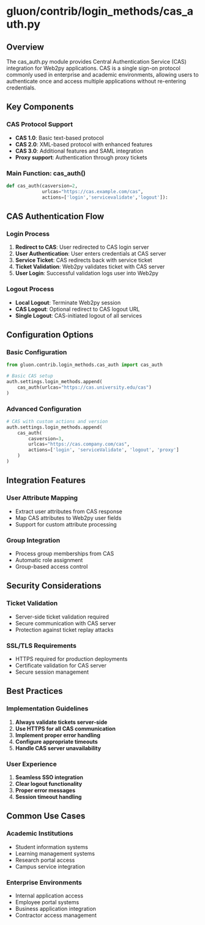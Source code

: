 # gluon/contrib/login_methods/cas_auth.py

## Overview

The cas_auth.py module provides Central Authentication Service (CAS) integration for Web2py applications. CAS is a single sign-on protocol commonly used in enterprise and academic environments, allowing users to authenticate once and access multiple applications without re-entering credentials.

## Key Components

### CAS Protocol Support
- **CAS 1.0**: Basic text-based protocol
- **CAS 2.0**: XML-based protocol with enhanced features
- **CAS 3.0**: Additional features and SAML integration
- **Proxy support**: Authentication through proxy tickets

### Main Function: cas_auth()
```python
def cas_auth(casversion=2, 
             urlcas="https://cas.example.com/cas",
             actions=['login','servicevalidate','logout']):
```

## CAS Authentication Flow

### Login Process
1. **Redirect to CAS**: User redirected to CAS login server
2. **User Authentication**: User enters credentials at CAS server
3. **Service Ticket**: CAS redirects back with service ticket
4. **Ticket Validation**: Web2py validates ticket with CAS server
5. **User Login**: Successful validation logs user into Web2py

### Logout Process
- **Local Logout**: Terminate Web2py session
- **CAS Logout**: Optional redirect to CAS logout URL
- **Single Logout**: CAS-initiated logout of all services

## Configuration Options

### Basic Configuration
```python
from gluon.contrib.login_methods.cas_auth import cas_auth

# Basic CAS setup
auth.settings.login_methods.append(
    cas_auth(urlcas="https://cas.university.edu/cas")
)
```

### Advanced Configuration
```python
# CAS with custom actions and version
auth.settings.login_methods.append(
    cas_auth(
        casversion=3,
        urlcas="https://cas.company.com/cas",
        actions=['login', 'serviceValidate', 'logout', 'proxy']
    )
)
```

## Integration Features

### User Attribute Mapping
- Extract user attributes from CAS response
- Map CAS attributes to Web2py user fields
- Support for custom attribute processing

### Group Integration
- Process group memberships from CAS
- Automatic role assignment
- Group-based access control

## Security Considerations

### Ticket Validation
- Server-side ticket validation required
- Secure communication with CAS server
- Protection against ticket replay attacks

### SSL/TLS Requirements
- HTTPS required for production deployments
- Certificate validation for CAS server
- Secure session management

## Best Practices

### Implementation Guidelines
1. **Always validate tickets server-side**
2. **Use HTTPS for all CAS communication**
3. **Implement proper error handling**
4. **Configure appropriate timeouts**
5. **Handle CAS server unavailability**

### User Experience
1. **Seamless SSO integration**
2. **Clear logout functionality**
3. **Proper error messages**
4. **Session timeout handling**

## Common Use Cases

### Academic Institutions
- Student information systems
- Learning management systems
- Research portal access
- Campus service integration

### Enterprise Environments
- Internal application access
- Employee portal systems
- Business application integration
- Contractor access management